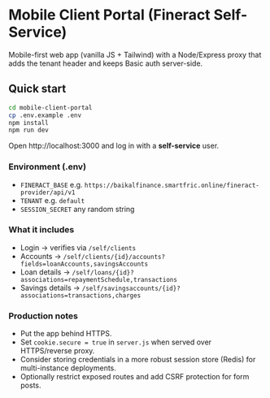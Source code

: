 # Mobile Client Portal (Fineract Self-Service)

Mobile-first web app (vanilla JS + Tailwind) with a Node/Express proxy that adds the tenant header and keeps Basic auth server-side.

## Quick start

```bash
cd mobile-client-portal
cp .env.example .env
npm install
npm run dev
```

Open http://localhost:3000 and log in with a **self-service** user.

### Environment (.env)
- `FINERACT_BASE` e.g. `https://baikalfinance.smartfric.online/fineract-provider/api/v1`
- `TENANT` e.g. `default`
- `SESSION_SECRET` any random string

### What it includes
- Login → verifies via `/self/clients`
- Accounts → `/self/clients/{id}/accounts?fields=loanAccounts,savingsAccounts`
- Loan details → `/self/loans/{id}?associations=repaymentSchedule,transactions`
- Savings details → `/self/savingsaccounts/{id}?associations=transactions,charges`

### Production notes
- Put the app behind HTTPS.
- Set `cookie.secure = true` in `server.js` when served over HTTPS/reverse proxy.
- Consider storing credentials in a more robust session store (Redis) for multi-instance deployments.
- Optionally restrict exposed routes and add CSRF protection for form posts.
